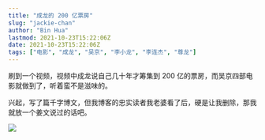 ```yaml
---
title: "成龙的 200 亿票房"
slug: "jackie-chan"
author: "Bin Hua"
lastmod: 2021-10-23T15:22:06Z
date: 2021-10-23T15:22:06Z
tags: ["电影", "成龙", "吴京", "李小龙", "李连杰", "尊龙"]
---
```


刷到一个视频，视频中成龙说自己几十年才筹集到 200 亿的票房，而吴京四部电影就做到了，听着蛮不是滋味的。

兴起，写了篇千字博文，但我博客的忠实读者我老婆看了后，硬是让我删除，那我就放一个姜文说过的话吧。

![](https://storage.tourcoder.com/tcblog/jackie-chan.jpg)
